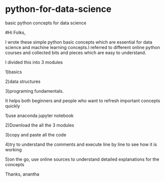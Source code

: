 # python-for-data-science
basic python concepts for data science

#Hi Folks,

I wrote these simple python basic concepts which are essential for data science and machine learning concepts.I referred to different online python courses and collected bits and pieces which are easy to understand. 

I divided this into 3 modules 

1)basics 

2)data structures 

3)programing fundamentals. 

It helps both beginners and people who want to refresh important concepts quickly

1)use anaconda jupyter notebook 

2)Download the all the 3 modules

3)copy and paste all the code 

4)try to understand the comments and execute line by line to see how it is working

5)on the go, use online sources to understand detailed explanations for the concepts 

Thanks,
anantha
